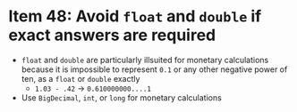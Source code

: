 # Item 48: Avoid `float` and `double` if exact answers are required

* `float` and `double` are particularly illsuited for monetary calculations because it is impossible to represent `0.1` or any other negative power of ten, as a `float` or `double` exactly
  * `1.03 - .42` -> `0.610000000....1`
* Use `BigDecimal`, `int`, or `long` for monetary calculations
